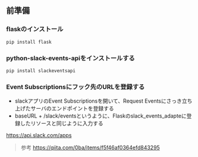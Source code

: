 ## 前準備
### flaskのインストール
`pip install flask`

### python-slack-events-apiをインストールする
`pip install slackeventsapi`


### Event Subscriptionsにフック先のURLを登録する

- slackアプリのEvent Subscriptionsを開いて、Request Eventsにさっき立ち上げたサーバのエンドポイントを登録する
- baseURL + /slack/eventsというように、Flaskのslack_events_adapteに登録したリソースと同じように入力する

https://api.slack.com/apps


> 参考 https://qiita.com/0ba/items/f5f46af0364efd843295